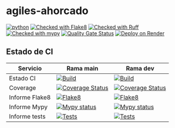 # agiles-ahorcado


[![python](https://img.shields.io/badge/Python-3.11-3776AB.svg?style=flat&logo=python&logoColor=white)](https://www.python.org)
[![Checked with Flake8](https://img.shields.io/badge/flake8-checked-blueviolet)](https://flake8.pycqa.org
)
[![Checked with Ruff](https://img.shields.io/endpoint?url=https://raw.githubusercontent.com/astral-sh/ruff/main/assets/badge/v2.json)](https://github.com/astral-sh/ruff)
[![Checked with mypy](https://www.mypy-lang.org/static/mypy_badge.svg)](https://mypy-lang.org/)
[![Quality Gate Status](https://sonarcloud.io/api/project_badges/measure?project=marcegeek_agiles-ahorcado&metric=alert_status)](https://sonarcloud.io/summary/new_code?id=marcegeek_agiles-ahorcado)
[![Deploy on Render](https://img.shields.io/badge/Render-deploy-green.svg?style=flat&logo=render)](https://agiles-ahorcado-l697.onrender.com/)

## Estado de CI

Servicio | Rama main | Rama dev
--------|-------------|-----------
Estado CI | [![Build](https://github.com/marcegeek/agiles-ahorcado/actions/workflows/ci.yml/badge.svg?branch=main)](https://github.com/marcegeek/agiles-ahorcado/actions/workflows/ci.yml?query=branch%3Amain) | [![Build](https://github.com/marcegeek/agiles-ahorcado/actions/workflows/ci.yml/badge.svg?branch=dev)](https://github.com/marcegeek/agiles-ahorcado/actions/workflows/ci.yml?query=branch%3Adev)
Coverage | [![Coverage Status](https://img.shields.io/coverallsCoverage/github/marcegeek/agiles-ahorcado?branch=main&label=coveralls&logo=coveralls)](https://coveralls.io/github/marcegeek/agiles-ahorcado?branch=main) | [![Coverage Status](https://img.shields.io/coverallsCoverage/github/marcegeek/agiles-ahorcado?branch=dev&label=coveralls&logo=coveralls)](https://coveralls.io/github/marcegeek/agiles-ahorcado?branch=dev)
Informe Flake8 | [![Flake8](https://marcegeek.github.io/agiles-ahorcado/main/flake8/badge.svg)](https://marcegeek.github.io/agiles-ahorcado/main/flake8/index.html) | [![Flake8](https://marcegeek.github.io/agiles-ahorcado/dev/flake8/badge.svg)](https://marcegeek.github.io/agiles-ahorcado/dev/flake8/index.html)
Informe Mypy | [![Mypy status](https://www.mypy-lang.org/static/mypy_badge.svg)](https://marcegeek.github.io/agiles-ahorcado/main/mypy/index.html) | [![Mypy status](https://www.mypy-lang.org/static/mypy_badge.svg)](https://marcegeek.github.io/agiles-ahorcado/dev/mypy/index.html)
Informe tests | [![Tests](https://marcegeek.github.io/agiles-ahorcado/main/tests/badge.svg)](https://marcegeek.github.io/agiles-ahorcado/main/tests/pytest.html) | [![Tests](https://marcegeek.github.io/agiles-ahorcado/dev/tests/badge.svg)](https://marcegeek.github.io/agiles-ahorcado/dev/tests/pytest.html)
